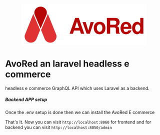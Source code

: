 <p align="center"><a href="https://avored.com" target="_blank"><img src="https://raw.githubusercontent.com/avored/framework/main/logo.svg" width="400"></a></p>

# AvoRed an laravel headless e commerce 

  headless e commerce GraphQL API which uses Laravel as a backend.


##### Backend APP setup 

Once the .env setup is done then we can install the AvoRed E commerce

That's It. Now you can visit `http://localhost:8060` for frontend and for backend you can visit `http://localhost:8050/admin`
